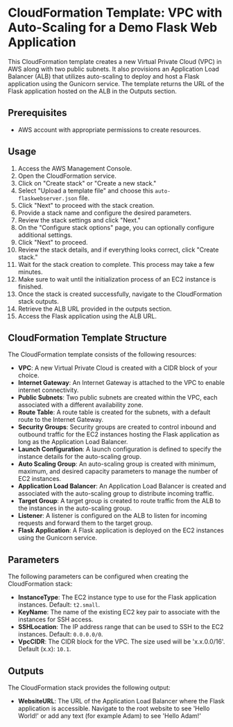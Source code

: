 # CloudFormation Template: VPC with Auto-Scaling for a Demo Flask Web Application

This CloudFormation template creates a new Virtual Private Cloud (VPC) in AWS along with two public subnets. It also provisions an Application Load Balancer (ALB) that utilizes auto-scaling to deploy and host a Flask application using the Gunicorn service. The template returns the URL of the Flask application hosted on the ALB in the Outputs section.

## Prerequisites

- AWS account with appropriate permissions to create resources.

## Usage

1. Access the AWS Management Console.
2. Open the CloudFormation service.
3. Click on "Create stack" or "Create a new stack."
4. Select "Upload a template file" and choose this `auto-flaskwebserver.json` file.
5. Click "Next" to proceed with the stack creation.
6. Provide a stack name and configure the desired parameters.
7. Review the stack settings and click "Next."
8. On the "Configure stack options" page, you can optionally configure additional settings.
9. Click "Next" to proceed.
10. Review the stack details, and if everything looks correct, click "Create stack."
11. Wait for the stack creation to complete. This process may take a few minutes.
12. Make sure to wait until the initialization process of an EC2 instance is finished.
13. Once the stack is created successfully, navigate to the CloudFormation stack outputs.
14. Retrieve the ALB URL provided in the outputs section.
15. Access the Flask application using the ALB URL.

## CloudFormation Template Structure

The CloudFormation template consists of the following resources:

- **VPC**: A new Virtual Private Cloud is created with a CIDR block of your choice.
- **Internet Gateway**: An Internet Gateway is attached to the VPC to enable internet connectivity.
- **Public Subnets**: Two public subnets are created within the VPC, each associated with a different availability zone.
- **Route Table**: A route table is created for the subnets, with a default route to the Internet Gateway.
- **Security Groups**: Security groups are created to control inbound and outbound traffic for the EC2 instances hosting the Flask application as long as the Application Load Balancer.
- **Launch Configuration**: A launch configuration is defined to specify the instance details for the auto-scaling group.
- **Auto Scaling Group**: An auto-scaling group is created with minimum, maximum, and desired capacity parameters to manage the number of EC2 instances.
- **Application Load Balancer**: An Application Load Balancer is created and associated with the auto-scaling group to distribute incoming traffic.
- **Target Group**: A target group is created to route traffic from the ALB to the instances in the auto-scaling group.
- **Listener**: A listener is configured on the ALB to listen for incoming requests and forward them to the target group.
- **Flask Application**: A Flask application is deployed on the EC2 instances using the Gunicorn service.

## Parameters

The following parameters can be configured when creating the CloudFormation stack:

- **InstanceType**: The EC2 instance type to use for the Flask application instances. Default: `t2.small`.
- **KeyName**: The name of the existing EC2 key pair to associate with the instances for SSH access.
- **SSHLocation**: The IP address range that can be used to SSH to the EC2 instances. Default: `0.0.0.0/0`.
- **VpcCIDR**: The CIDR block for the VPC. The size used will be 'x.x.0.0/16'. Default (x.x): `10.1`.

## Outputs

The CloudFormation stack provides the following output:

- **WebsiteURL**: The URL of the Application Load Balancer where the Flask application is accessible. Navigate to the root website to see 'Hello World!' or add any text (for example Adam) to see 'Hello Adam!'
